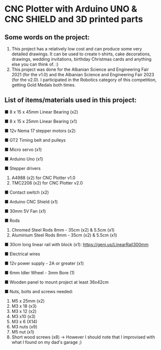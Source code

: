# CNC Plotter with Arduino UNO & CNC SHIELD and 3D printed parts

## Some words on the project:
1. This project has a relatively low cost and can produce some very detailed drawings. It can be used to create t-shirts, cake decorations, drawings, wedding invitations, birthday Christmas cards and anything else you can think of. :)
2. This project was done for the Albanian Science and Engineering Fair 2021 (for the v1.0) and the Albanian Science and Engineering Fair 2023 (for the v2.0). I participated in the Robotics category of this competition, getting Gold Medals both times.

## List of items/materials used in this project:
■ 8 x 15 x 45mm Linear Bearing (x2)

■ 8 x 15 x 25mm Linear Bearing (x1)

■ 12v Nema 17 stepper motors (x2)

■ GT2 Timing belt and pulleys

■ Micro servo (x1)

■ Arduino Uno (x1)

■ Stepper drivers 
  1. A4988 (x2) for CNC Plotter v1.0
  2. TMC2208 (x2) for CNC Plotter v2.0

■ Contact switch (x2)

■ Arduino CNC Shield (x1)

■ 30mm 5V Fan (x1)

■ Rods
  1. Chromed Steel Rods 8mm - 35cm (x2) & 5.5cm (x1)
  2. Aluminium Steel Rods 8mm - 35cm (x2) & 5.5cm (x1)

■ 30cm long linear rail with block (x1): https://geni.us/LinearRail300mm

■ Electrical wires

■ 12v power supply - 2A or greater (x1)

■ 6mm Idler Wheel - 3mm Bore (1)

■ Wooden panel to mount project at least 36x42cm

■ Nuts, bolts and screws needed:
  1. M5 x 25mm (x2)
  2. M3 x 18 (x3)
  3. M3 x 12 (x2)
  4. M3 x10 (x3)
  5. M3 x 6 (X14)
  6. M3 nuts (x9)
  7. M5 nut (x1)
  8. Short wood screws (x8)
  -> However I should note that I improvised with what I found on my dad's garage ;)
